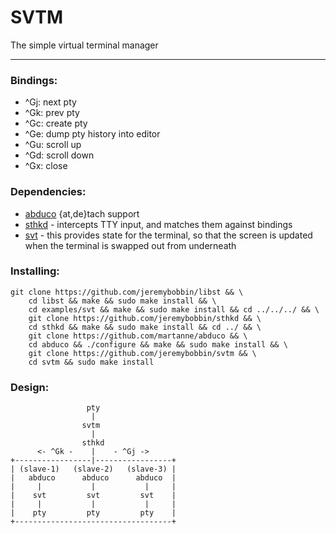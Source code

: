# SVTM

The simple virtual terminal manager

---

### Bindings:

- ^Gj: next pty
- ^Gk: prev pty
- ^Gc: create pty
- ^Ge: dump pty history into editor
- ^Gu: scroll up
- ^Gd: scroll down
- ^Gx: close

### Dependencies:

- [abduco](https://github.com/martanne/abduco)
	{at,de}tach support
- [sthkd](https://github.com/jeremybobbin/sthkd) -
	intercepts TTY input, and matches them against bindings
- [svt](https://github.com/jeremybobbin/libst/tree/master/examples/svt) -
	this provides state for the terminal, so that the screen is updated when the terminal is swapped out from underneath



### Installing:

```
git clone https://github.com/jeremybobbin/libst && \
	cd libst && make && sudo make install && \
	cd examples/svt && make && sudo make install && cd ../../../ && \
	git clone https://github.com/jeremybobbin/sthkd && \
	cd sthkd && make && sudo make install && cd ../ && \
	git clone https://github.com/martanne/abduco && \
	cd abduco && ./configure && make && sudo make install && \
	git clone https://github.com/jeremybobbin/svtm && \
	cd svtm && sudo make install
```

### Design:

```
                 pty                 
                  |                  
                svtm                 
                  |                  
                sthkd                
      <- ^Gk -    |    - ^Gj ->      
+-----------------|-----------------+
| (slave-1)   (slave-2)   (slave-3) |
|   abduco      abduco      abduco  |
|     |           |           |     |
|    svt         svt         svt    |
|     |           |           |     |
|    pty         pty         pty    |
+-----------------------------------+
```
